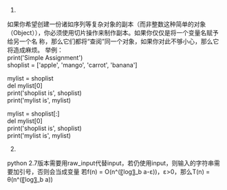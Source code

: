 1.
如果你希望创建一份诸如序列等复杂对象的副本（而非整数这种简单的对象
（Object）），你必须使用切片操作来制作副本。如果你仅仅是将一个变量名赋予给另一个名
称，那么它们都将“查阅”同一个对象，如果你对此不够小心，那么它将造成麻烦。
举例：<br>
print('Simple Assignment')<br>
shoplist = ['apple', 'mango', 'carrot', 'banana']<br>

mylist = shoplist<br>
del mylist[0]<br>
print('shoplist is', shoplist)<br>
print('mylist is', mylist)<br>

mylist = shoplist[:]<br>
del mylist[0]
<br>
print('shoplist is', shoplist)<br>
print('mylist is', mylist)<br>

2.
python 2.7版本需要用raw_input代替input，若仍使用input，则输入的字符串需要加引号，否则会当成变量
	若f(n) = O(n^(〖log〗_b a-ε))，ε>0，那么T(n) = θ(n^(〖log〗_b a))
